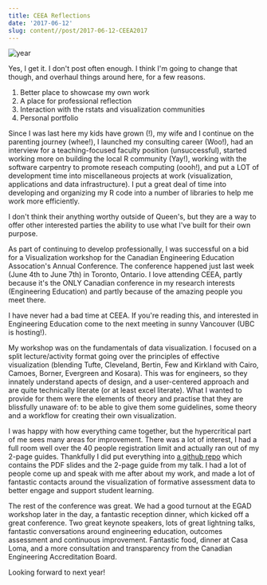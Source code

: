 ```yaml
---
title: CEEA Reflections
date: '2017-06-12'
slug: content//post/2017-06-12-CEEA2017
---
```


![year](https://e.lvme.me/ullaqld.jpg)

Yes, I get it. I don't post often enough.  I think I'm going to change that though, and overhaul things around here, for a few reasons.

1. Better place to showcase my own work
2. A place for professional reflection
3. Interaction with the rstats and visualization communities
4. Personal portfolio 

Since I was last here my kids have grown (!), my wife and I continue on the parenting journey (whee!), I launched my consulting career (Woo!), had an interview for a teaching-focused faculty position (unsuccessful), started working more on building the local R community (Yay!), working with the software carpentry to promote reseach computing (oooh!), and put a LOT of development time into miscellaneous projects at work (visualization, applications and data infrastructure).  I put a great deal of time into developing and organizing my R code into a number of libraries to help me work more efficiently.

I don't think their anything worthy outside of Queen's, but they are a way to offer other interested parties the ability to use what I've built for their own purpose.

As part of continuing to develop professionally, I was successful on a bid for a Visualization workshop for the Canadian Engineering Education Assocation's Annual Conference.  The conference happened just last week (June 4th to June 7th) in Toronto, Ontario.  I love attending CEEA, partly because it's the ONLY Canadian conference in my research interests (Engineering Education) and partly because of the amazing people you meet there.

I have never had a bad time at CEEA.  If you're reading this, and interested in Engineering Education come to the next meeting in sunny Vancouver (UBC is hosting!).

My workshop was on the fundamentals of data visualization.  I focused on a split lecture/activity format going over the principles of effective visualization (blending Tufte, Cleveland, Bertin, Few and Kirkland with Cairo, Camoes, Borner, Evergreen and Kosara).  This was for engineers, so they innately understand apects of design, and a user-centered approach and are quite technically literate (or at least excel literate).   What I wanted to provide for them were the elements of theory and practise that they are blissfully unaware of: to be able to give them some guidelines, some theory and a workflow for creating their own visualization.

I was happy with how everything came together, but the hypercritical part of me sees many areas for improvement.  There was a lot of interest, I had a full room well over the 40 people registration limit and actually ran out of my 2-page guides.  Thankfully I did put everything into [a github repo](https://github.com/jkaupp/CEEA2017-Speaking-With-Data) which contains the PDF slides and the 2-page guide from my talk.   I had a lot of people come up and speak with me after about my work, and made a lot of fantastic contacts around the visualization of formative assessment data to better engage and support student learning.

The rest of the conference was great.  We had a good turnout at the EGAD workshop later in the day, a fantastic reception dinner, which kicked off a great conference.  Two great keynote speakers, lots of great lightning talks, fantastic conversations around engineering education, outcomes assessment and continuous improvement.  Fantastic food, dinner at Casa Loma, and a more consultation and transparency from the Canadian Engineering Accreditation Board. 

Looking forward to next year!





